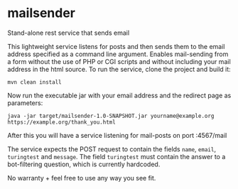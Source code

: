 # mailsender
Stand-alone rest service that sends email

This lightweight service listens for posts and then sends them to the email address specified as a command line argument.
Enables mail-sending from a form without the use of PHP or CGI scripts and without including your mail address in the html source.
To run the service, clone the project and build it:

```
mvn clean install
```

Now run the executable jar with your email address and the redirect page as parameters:

```
java -jar target/mailsender-1.0-SNAPSHOT.jar yourname@example.org https://example.org/thank_you.html
```

After this you will have a service listening for mail-posts on port <yourhost>:4567/mail

The service expects the POST request to contain the fields `name`, `email`, `turingtest` and `message`.
The field `turingtest` must contain the answer to a bot-filtering question, which is currently hardcoded.

No warranty + feel free to use any way you see fit.
